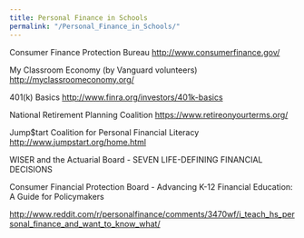 ```yaml
---
title: Personal Finance in Schools
permalink: "/Personal_Finance_in_Schools/"
---
```


Consumer Finance Protection Bureau <http://www.consumerfinance.gov/>

My Classroom Economy (by Vanguard volunteers) <http://myclassroomeconomy.org/>

401(k) Basics <http://www.finra.org/investors/401k-basics>

National Retirement Planning Coalition <https://www.retireonyourterms.org/>

Jump$tart Coalition for Personal Financial Literacy <http://www.jumpstart.org/home.html>

WISER and the Actuarial Board - SEVEN LIFE-DEFINING FINANCIAL DECISIONS

Consumer Financial Protection Board - Advancing K-12 Financial Education: A Guide for Policymakers

<http://www.reddit.com/r/personalfinance/comments/3470wf/i_teach_hs_personal_finance_and_want_to_know_what/>